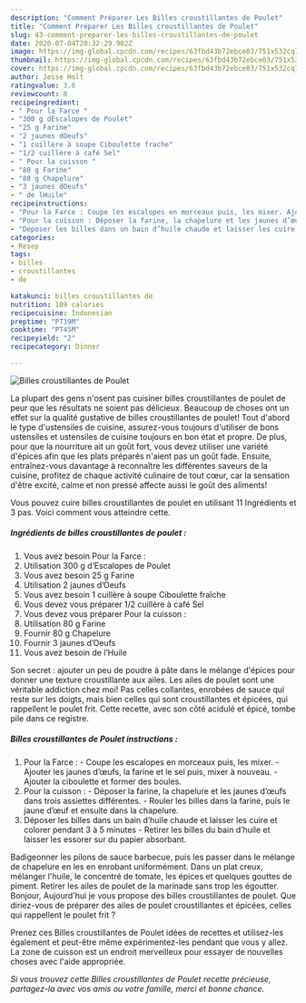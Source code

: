 ```yaml
---
description: "Comment Préparer Les Billes croustillantes de Poulet"
title: "Comment Préparer Les Billes croustillantes de Poulet"
slug: 43-comment-preparer-les-billes-croustillantes-de-poulet
date: 2020-07-04T20:32:29.902Z
image: https://img-global.cpcdn.com/recipes/63fbd43b72ebce03/751x532cq70/billes-croustillantes-de-poulet-photo-principale-de-la-recette.jpg
thumbnail: https://img-global.cpcdn.com/recipes/63fbd43b72ebce03/751x532cq70/billes-croustillantes-de-poulet-photo-principale-de-la-recette.jpg
cover: https://img-global.cpcdn.com/recipes/63fbd43b72ebce03/751x532cq70/billes-croustillantes-de-poulet-photo-principale-de-la-recette.jpg
author: Jesse Holt
ratingvalue: 3.6
reviewcount: 8
recipeingredient:
- " Pour la Farce "
- "300 g dEscalopes de Poulet"
- "25 g Farine"
- "2 jaunes dOeufs"
- "1 cuillère à soupe Ciboulette frache"
- "1/2 cuillère à café Sel"
- " Pour la cuisson "
- "80 g Farine"
- "80 g Chapelure"
- "3 jaunes dOeufs"
- " de lHuile"
recipeinstructions:
- "Pour la Farce : Coupe les escalopes en morceaux puis, les mixer. Ajouter les jaunes d’œufs, la farine et le sel puis, mixer à nouveau. Ajouter la ciboulette et former des boules."
- "Pour la cuisson : Déposer la farine, la chapelure et les jaunes d’œufs dans trois assiettes différentes. Rouler les billes dans la farine, puis le jaune d’œuf et ensuite dans la chapelure."
- "Déposer les billes dans un bain d’huile chaude et laisser les cuire et colorer pendant 3 à 5 minutes  Retirer les billes du bain d’huile et laisser les essorer sur du papier absorbant."
categories:
- Resep
tags:
- billes
- croustillantes
- de

katakunci: billes croustillantes de 
nutrition: 189 calories
recipecuisine: Indonesian
preptime: "PT39M"
cooktime: "PT45M"
recipeyield: "2"
recipecategory: Dinner

---
```



![Billes croustillantes de Poulet](https://img-global.cpcdn.com/recipes/63fbd43b72ebce03/751x532cq70/billes-croustillantes-de-poulet-photo-principale-de-la-recette.jpg)

La plupart des gens n'osent pas cuisiner billes croustillantes de poulet de peur que les résultats ne soient pas délicieux. Beaucoup de choses ont un effet sur la qualité gustative de billes croustillantes de poulet! Tout d'abord le type d'ustensiles de cuisine, assurez-vous toujours d'utiliser de bons ustensiles et ustensiles de cuisine toujours en bon état et propre. De plus, pour que la nourriture ait un goût fort, vous devez utiliser une variété d'épices afin que les plats préparés n'aient pas un goût fade. Ensuite, entraînez-vous davantage à reconnaître les différentes saveurs de la cuisine, profitez de chaque activité culinaire de tout cœur, car la sensation d'être excité, calme et non pressé affecte aussi le goût des aliments!

<!--inarticleads1-->

Vous pouvez cuire billes croustillantes de poulet en utilisant 11 Ingrédients et 3 pas. Voici comment vous atteindre cette.

##### Ingrédients de billes croustillantes de poulet :

1. Vous avez besoin  Pour la Farce :
1. Utilisation 300 g d’Escalopes de Poulet
1. Vous avez besoin 25 g Farine
1. Utilisation 2 jaunes d’Oeufs
1. Vous avez besoin 1 cuillère à soupe Ciboulette fraîche
1. Vous devez vous préparer 1/2 cuillère à café Sel
1. Vous devez vous préparer  Pour la cuisson :
1. Utilisation 80 g Farine
1. Fournir 80 g Chapelure
1. Fournir 3 jaunes d’Oeufs
1. Vous avez besoin  de l’Huile


Son secret : ajouter un peu de poudre à pâte dans le mélange d&#39;épices pour donner une texture croustillante aux ailes. Les ailes de poulet sont une véritable addiction chez moi! Pas celles collantes, enrobées de sauce qui reste sur les doigts, mais bien celles qui sont croustillantes et épicées, qui rappellent le poulet frit. Cette recette, avec son côté acidulé et épicé, tombe pile dans ce registre. 

<!--inarticleads2-->

##### Billes croustillantes de Poulet instructions :

1. Pour la Farce : - Coupe les escalopes en morceaux puis, les mixer. - Ajouter les jaunes d’œufs, la farine et le sel puis, mixer à nouveau. - Ajouter la ciboulette et former des boules.
1. Pour la cuisson : - Déposer la farine, la chapelure et les jaunes d’œufs dans trois assiettes différentes. - Rouler les billes dans la farine, puis le jaune d’œuf et ensuite dans la chapelure.
1. Déposer les billes dans un bain d’huile chaude et laisser les cuire et colorer pendant 3 à 5 minutes  - Retirer les billes du bain d’huile et laisser les essorer sur du papier absorbant.


Badigeonner les pilons de sauce barbecue, puis les passer dans le mélange de chapelure en les en enrobant uniformément. Dans un plat creux, mélanger l&#39;huile, le concentré de tomate, les épices et quelques gouttes de piment. Retirer les ailes de poulet de la marinade sans trop les égoutter. Bonjour, Aujourd&#39;hui je vous propose des billes croustillantes de poulet. Que diriez-vous de préparer des ailes de poulet croustillantes et épicées, celles qui rappellent le poulet frit ? 

<!--inarticleads1-->

<p>
Prenez ces Billes croustillantes de Poulet idées de recettes et utilisez-les également et peut-être même expérimentez-les pendant que vous y allez. La zone de cuisson est un endroit merveilleux pour essayer de nouvelles choses avec l'aide appropriée.
</p>

<p>
<i>Si vous trouvez cette Billes croustillantes de Poulet recette précieuse, partagez-la avec vos amis ou votre famille, merci et bonne chance.</i>
</p>
